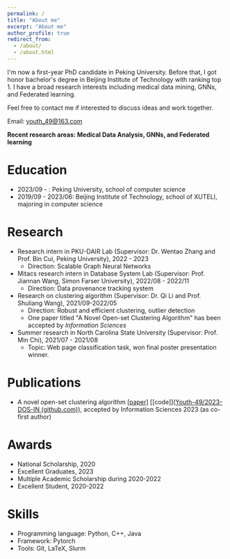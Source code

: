 ```yaml
---
permalink: /
title: "About me"
excerpt: "About me"
author_profile: true
redirect_from: 
  - /about/
  - /about.html
---
```




I'm now a first-year PhD candidate in Peking University. Before that, I got honor bachelor's degree in Beijing Institute of Technology with ranking top 1. I have a broad research interests including medical data mining, GNNs, and Federated learning.

Feel free to contact me if interested to discuss ideas and work together.



Email: youth_49@163.com



**Recent research areas: Medical Data Analysis, GNNs, and Federated learning**



Education
======
- 2023/09 - : Peking University, school of computer science
- 2019/09 - 2023/06: Beijing Institute of Technology, school of XUTELI, majoring in computer science



# Research

- Research intern in PKU-DAIR Lab (Supervisor: Dr. Wentao Zhang and Prof. Bin Cui, Peking University), 2022 - 2023
  - Direction: Scalable Graph Neural Networks
- Mitacs research intern in Database System Lab (Supervisor: Prof. Jiannan Wang, Simon Farser University), 2022/08 - 2022/11
  - Direction: Data provenance tracking system
- Research on clustering algorithm (Supervisor: Dr. Qi Li and Prof. Shuliang Wang), 2021/09-2022/05
  - Direction: Robust and  efficient clustering, outlier detection
  - One paper titled "A Novel Open-set Clustering Algorithm" has been accepted by *Information Sciences*
- Summer research in North Carolina State University (Supervisor: Prof. Min Chi), 2021/07 - 2021/08
  - Topic: Web page classification task, won final poster presentation winner.



# Publications

- A novel open-set clustering algorithm [[paper]](https://www.sciencedirect.com/science/article/pii/S0020025523011465) [[code]]([Youth-49/2023-DOS-IN (github.com)](https://github.com/Youth-49/2023-DOS-IN)), accepted by Information Sciences 2023 (as co-first author)



# Awards

- National Scholarship, 2020
- Excellent Graduates, 2023
- Multiple Academic Scholarship during 2020-2022
- Excellent Student, 2020-2022



# Skills

- Programming language: Python, C++, Java
- Framework: Pytorch
- Tools: Git, LaTeX, Slurm